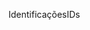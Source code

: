 <span data-ttu-id="87755-101">Identificações</span><span class="sxs-lookup"><span data-stu-id="87755-101">IDs</span></span>